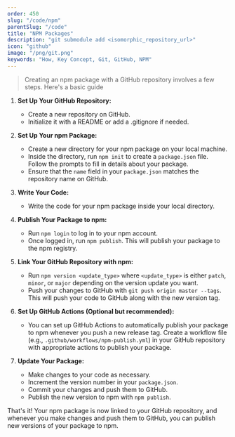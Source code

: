 ```yaml
---
order: 450
slug: "/code/npm"
parentSlug: "/code"
title: "NPM Packages"
description: "git submodule add <isomorphic_repository_url>"
icon: "github"
image: "/png/git.png"
keywords: "How, Key Concept, Git, GitHub, NPM"
---
```

> Creating an npm package with a GitHub repository involves a few steps. Here's a basic guide

1. **Set Up Your GitHub Repository:**
   - Create a new repository on GitHub.
   - Initialize it with a README or add a .gitignore if needed.

2. **Set Up Your npm Package:**
   - Create a new directory for your npm package on your local machine.
   - Inside the directory, run `npm init` to create a `package.json` file. Follow the prompts to fill in details about your package.
   - Ensure that the `name` field in your `package.json` matches the repository name on GitHub.

3. **Write Your Code:**
   - Write the code for your npm package inside your local directory.

4. **Publish Your Package to npm:**
   - Run `npm login` to log in to your npm account.
   - Once logged in, run `npm publish`. This will publish your package to the npm registry.

5. **Link Your GitHub Repository with npm:**
   - Run `npm version <update_type>` where `<update_type>` is either `patch`, `minor`, or `major` depending on the version update you want.
   - Push your changes to GitHub with `git push origin master --tags`. This will push your code to GitHub along with the new version tag.

6. **Set Up GitHub Actions (Optional but recommended):**
   - You can set up GitHub Actions to automatically publish your package to npm whenever you push a new release tag. Create a workflow file (e.g., `.github/workflows/npm-publish.yml`) in your GitHub repository with appropriate actions to publish your package.

7. **Update Your Package:**
   - Make changes to your code as necessary.
   - Increment the version number in your `package.json`.
   - Commit your changes and push them to GitHub.
   - Publish the new version to npm with `npm publish`.

That's it! Your npm package is now linked to your GitHub repository, and whenever you make changes and push them to GitHub, you can publish new versions of your package to npm.